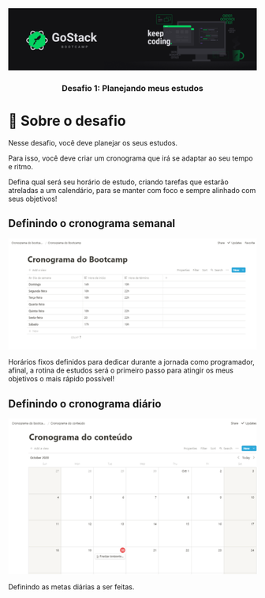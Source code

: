 <img src="./assets/header.PNG">

<h3 align="center"> Desafio 1: Planejando meus estudos</h3>

# :rocket:  Sobre o desafio

Nesse desafio, você deve planejar os seus estudos.

Para isso, você deve criar um cronograma que irá se adaptar ao seu tempo e ritmo.

Defina qual será seu horário de estudo, criando tarefas que estarão atreladas a um calendário, para se manter com foco e sempre alinhado com seus objetivos!

## Definindo o cronograma semanal

<img src="./assets/cronograma-diario.PNG">

Horários fixos definidos para dedicar durante a jornada como programador, afinal, a rotina de estudos será o primeiro passo para atingir os meus objetivos o mais rápido possível!

## Definindo o cronograma diário

<img src="./assets/cronograma-de-conteudo.PNG">

Definindo as metas diárias a ser feitas.
